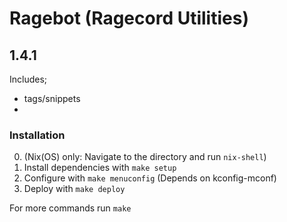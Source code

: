 # Ragebot (Ragecord Utilities)
## 1.4.1

Includes;
- tags/snippets
- 

### Installation

0. (Nix(OS) only: Navigate to the directory and run `nix-shell`)
1. Install dependencies with `make setup`
3. Configure with `make menuconfig` (Depends on kconfig-mconf)
4. Deploy with `make deploy`

For more commands run `make`
